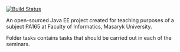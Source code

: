 [![Build Status](https://travis-ci.com/fi-muni/PA165.svg?branch=master)](https://travis-ci.com/fi-muni/PA165)

An open-sourced Java EE project created for teaching purposes of a subject PA165 at Faculty of Informatics, Masaryk University.

Folder tasks contains tasks that should be carried out in each of the seminars. 
